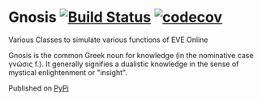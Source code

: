 # Gnosis [![Build Status](https://travis-ci.org/Pyfa-fit/EVE_Gnosis.svg?branch=master)](https://travis-ci.org/Pyfa-fit/EVE_Gnosis) [![codecov](https://codecov.io/gh/Ebag333/Pyfa-fit/branch/master/graph/badge.svg)](https://codecov.io/gh/Pyfa-fit/EVE_Gnosis)


Various Classes to simulate various functions of EVE Online

Gnosis is the common Greek noun for knowledge (in the nominative case γνῶσις f.).
It generally signifies a dualistic knowledge in the sense of mystical enlightenment or "insight".

Published on [PyPi](https://pypi.python.org/pypi/EVE-Gnosis)

